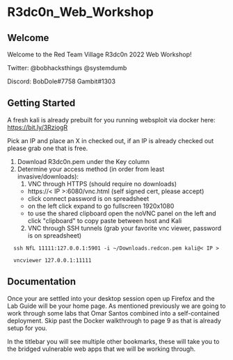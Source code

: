 # R3dc0n_Web_Workshop

## Welcome

Welcome to the Red Team Village R3dc0n 2022 Web Workshop!

Twitter: @bobhacksthings @systemdumb

Discord: BobDole#7758 Gambit#1303

## Getting Started

A fresh kali is already prebuilt for you running websploit via docker here: <https://bit.ly/3RziogR>

Pick an IP and place an X in checked out, if an IP is already checked out please grab one that is free. 

1. Download R3dc0n.pem under the Key column
2. Determine your access method (in order from least invasive/downloads):
    1. VNC through HTTPS (should require no downloads)
    -  https://< IP >:6080/vnc.html  (self signed cert, please accept) 
    -  click connect password is on spreadsheet 
    -  on the left click expand to go fullscreen 1920x1080 
    -  to use the shared clipboard open the noVNC panel on the left and click "clipboard" to copy paste between host and Kali
    2. VNC through SSH tunnels (grab your favorite vnc viewer, password is on spreadsheet)
```
  ssh NfL 11111:127.0.0.1:5901 -i ~/Downloads.redcon.pem kali@< IP >

  vncviewer 127.0.0.1:11111
```
  
## Documentation

Once your are settled into your desktop session open up Firefox and the Lab Guide will be your home page. As mentioned previously we are going to work through some labs that Omar Santos combined into a self-contained deployment. Skip past the Docker walkthrough to page 9 as that is already setup for you.

In the titlebar you will see multiple other bookmarks, these will take you to the bridged vulnerable web apps that we will be working through.

